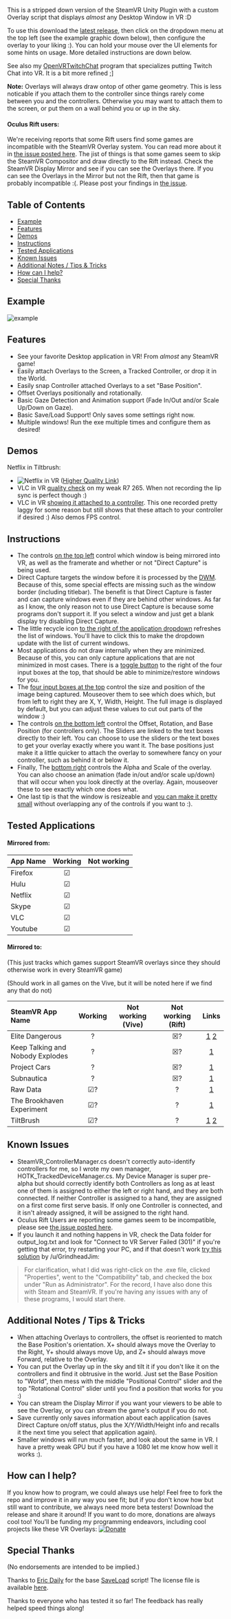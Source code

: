 This is a stripped down version of the SteamVR Unity Plugin with a custom Overlay script that displays _almost_ any Desktop Window in VR :D

To use this download the [latest release](https://github.com/Hotrian/OpenVRDesktopDisplayPortal/releases), then click on the dropdown menu at the top left (see the example graphic down below), then configure the overlay to your liking :). You can hold your mouse over the UI elements for some hints on usage. More detailed instructions are down below.

See also my [OpenVRTwitchChat](https://github.com/Hotrian/OpenVRTwitchChat) program that specializes putting Twitch Chat into VR. It is a bit more refined ;]

**Note:** Overlays will always draw ontop of other game geometry. This is less noticable if you attach them to the controller since things rarely come between you and the controllers. Otherwise you may want to attach them to the screen, or put them on a wall behind you or up in the sky.

#### Oculus Rift users:
We're receiving reports that some Rift users find some games are incompatible with the SteamVR Overlay system. You can read more about it in [the issue posted here](https://github.com/Hotrian/OpenVRTwitchChat/issues/4). The jist of things is that some games seem to skip the SteamVR Compositor and draw directly to the Rift instead. Check the SteamVR Display Mirror and see if you can see the Overlays there. If you can see the Overlays in the Mirror but not the Rift, then that game is probably incompatible :(. Please post your findings in [the issue](https://github.com/Hotrian/OpenVRTwitchChat/issues/4).

## Table of Contents
- [Example](https://github.com/Hotrian/OpenVRDesktopDisplayPortal#example)
- [Features](https://github.com/Hotrian/OpenVRDesktopDisplayPortal#features)
- [Demos](https://github.com/Hotrian/OpenVRDesktopDisplayPortal#demos)
- [Instructions](https://github.com/Hotrian/OpenVRDesktopDisplayPortal#instructions)
- [Tested Applications](https://github.com/Hotrian/OpenVRDesktopDisplayPortal#tested-applications)
- [Known Issues](https://github.com/Hotrian/OpenVRDesktopDisplayPortal#known-issues)
- [Additional Notes / Tips & Tricks](https://github.com/Hotrian/OpenVRDesktopDisplayPortal#additional-notes--tips--tricks)
- [How can I help?](https://github.com/Hotrian/OpenVRDesktopDisplayPortal#how-can-i-help)
- [Special Thanks](https://github.com/Hotrian/OpenVRDesktopDisplayPortal#special-thanks)

## Example
![example](http://i.imgur.com/dQHNuGP.png)

## Features
- See your favorite Desktop application in VR! From _almost_ any SteamVR game!
- Easily attach Overlays to the Screen, a Tracked Controller, or drop it in the World.
- Easily snap Controller attached Overlays to a set "Base Position".
- Offset Overlays positionally and rotationally.
- Basic Gaze Detection and Animation support (Fade In/Out and/or Scale Up/Down on Gaze).
- Basic Save/Load Support! Only saves some settings right now.
- Multiple windows! Run the exe multiple times and configure them as desired!

## Demos
Netflix in Tiltbrush:
- ![Netflix in VR](https://thumbs.gfycat.com/TautHopefulFieldmouse-size_restricted.gif) ([Higher Quality Link](https://gfycat.com/TautHopefulFieldmouse))
- VLC in VR [quality check](https://vid.me/x35w) on my weak R7 265. When not recording the lip sync is perfect though :)
- VLC in VR [showing it attached to a controller](https://vid.me/ohee). This one recorded pretty laggy for some reason but still shows that these attach to your controller if desired :) Also demos FPS control.

## Instructions
- The controls [on the top left](http://image.prntscr.com/image/a26fd89c2f81433f942e3f5a76740b3d.png) control which window is being mirrored into VR, as well as the framerate and whether or not "Direct Capture" is being used.
- Direct Capture targets the window before it is processed by the [DWM](https://en.wikipedia.org/wiki/Desktop_Window_Manager). Because of this, some special effects are missing such as the window border (including titlebar). The benefit is that Direct Capture is faster and can capture windows even if they are behind other windows. As far as I know, the only reason not to use Direct Capture is because some programs don't support it. If you select a window and just get a blank display try disabling Direct Capture.
- The little recycle icon [to the right of the application dropdown](http://image.prntscr.com/image/a26fd89c2f81433f942e3f5a76740b3d.png) refreshes the list of windows. You'll have to click this to make the dropdown update with the list of current windows.
- Most applications do not draw internally when they are minimized. Because of this, you can only capture applications that are not minimized in most cases. There is a [toggle button](http://image.prntscr.com/image/011be138eb1c448d993ee513ec9889d9.png) to the right of the four input boxes at the top, that should be able to minimize/restore windows for you.
- The [four input boxes at the top](http://image.prntscr.com/image/011be138eb1c448d993ee513ec9889d9.png) control the size and position of the image being captured. Mouseover them to see which does which, but from left to right they are X, Y, Width, Height. The full image is displayed by default, but you can adjust these values to cut out parts of the window :)
- The controls [on the bottom left](http://image.prntscr.com/image/200693763c494a57a2d74c382bee7038.png) control the Offset, Rotation, and Base Position (for controllers only). The Sliders are linked to the text boxes directly to their left. You can choose to use the sliders or the text boxes to get your overlay exactly where you want it. The base positions just make it a little quicker to attach the overlay to somewhere fancy on your controller, such as behind it or below it.
- Finally, The [bottom right](http://image.prntscr.com/image/61e64d0420f144409345f4a6b96c31f6.png) controls the Alpha and Scale of the overlay. You can also choose an animation (fade in/out and/or scale up/down) that will occur when you look directly at the overlay. Again, mouseover these to see exactly which one does what.
- One last tip is that the window is resizeable and [you can make it pretty small](http://i.imgur.com/Mjy24cv.png) without overlapping any of the controls if you want to :).

## Tested Applications
#### Mirrored from:
| App Name      | Working       | Not working  |
|:------------- |:-------------:|:------------:|
| Firefox       | ☑             |              |
| Hulu          | ☑             |              |
| Netflix       | ☑             |              |
| Skype         | ☑             |              |
| VLC           | ☑             |              |
| Youtube       | ☑             |              |
#### Mirrored to:
(This just tracks which games support SteamVR overlays since they should otherwise work in every SteamVR game)

(Should work in all games on the Vive, but it will be noted here if we find any that do not)

| SteamVR App Name                | Working       | Not working (Vive) | Not working (Rift) | Links |
|:------------------------------- |:-------------:|:------------------:|:------------------:|:-----:|
| Elite Dangerous                 | ?             |                    | ☒?                 | [1](https://github.com/Hotrian/OpenVRTwitchChat/issues/4) [2](https://www.reddit.com/r/SteamVR/comments/4jc1u1/steamvr_overlay_not_working_with_oculus_rift_some/d37jgzn) |
| Keep Talking and Nobody Explodes| ?             |                    | ☒?                 | [1](https://github.com/Hotrian/OpenVRTwitchChat/issues/4) |
| Project Cars                    | ?             |                    | ☒?                 | [1](https://www.reddit.com/r/SteamVR/comments/4jc1u1/steamvr_overlay_not_working_with_oculus_rift_some/) |
| Subnautica                      | ?             |                    | ☒?                 | [1](https://github.com/Hotrian/OpenVRTwitchChat/issues/4) |
| Raw Data                        | ☑?           |                    | ?                   | [1](https://www.youtube.com/watch?v=04B5kRfHbZo&t=19m40s) |
| The Brookhaven Experiment       | ☑?           |                    | ?                   | [1](https://www.youtube.com/watch?v=Jrt9I0RQp-w&t=2m27s) |
| TiltBrush                       | ☑?           |                    | ?                   | [1](https://gfycat.com/TautHopefulFieldmouse) [2](https://www.youtube.com/watch?v=tpqIQ5UkGrY) |
## Known Issues
- SteamVR_ControllerManager.cs doesn't correctly auto-identify controllers for me, so I wrote my own manager, HOTK_TrackedDeviceManager.cs. My Device Manager is super pre-alpha but should correctly identify both Controllers as long as at least one of them is assigned to either the left or right hand, and they are both connected. If neither Controller is assigned to a hand, they are assigned on a first come first serve basis. If only one Controller is connected, and it isn't already assigned, it will be assigned to the right hand.
- Oculus Rift Users are reporting some games seem to be incompatible, please see [the issue posted here](https://github.com/Hotrian/OpenVRTwitchChat/issues/4).
- If you launch it and nothing happens in VR, check the Data folder for output_log.txt and look for "Connect to VR Server Failed (301)" if you're getting that error, try restarting your PC, and if that doesn't work [try this solution](https://www.reddit.com/r/Vive/comments/4p9hxg/wip_i_just_released_the_first_build_of_my_cross/d4kmvrj) by /u/GrindheadJim:

>For clarification, what I did was right-click on the .exe file, clicked "Properties", went to the "Compatibility" tab, and checked the box under "Run as Administrator". For the record, I have also done this with Steam and SteamVR. If you're having any issues with any of these programs, I would start there. 

## Additional Notes / Tips & Tricks
- When attaching Overlays to controllers, the offset is reoriented to match the Base Position's orientation. X+ should always move the Overlay to the Right, Y+ should always move Up, and Z+ should always move Forward, relative to the Overlay.
- You can put the Overlay up in the sky and tilt it if you don't like it on the controllers and find it obtrusive in the world. Just set the Base Position to "World", then mess with the middle "Positional Control" slider and the top "Rotational Control" slider until you find a position that works for you :)
- You can stream the Display Mirror if you want your viewers to be able to see the Overlay, or you can stream the game's output if you do not.
- Save currently only saves information about each application (saves Direct Capture on/off status, plus the X/Y/Width/Height info and recalls it the next time you select that application again).
- Smaller windows will run much faster, and look about the same in VR. I have a pretty weak GPU but if you have a 1080 let me know how well it works :).

## How can I help?

If you know how to program, we could always use help! Feel free to fork the repo and improve it in any way you see fit; but if you don't know how but still want to contribute, we always need more beta testers! Download the release and share it around! If you want to do more, donations are always cool too! You'll be funding my programming endeavors, including cool projects like these VR Overlays: [![Donate](https://img.shields.io/badge/Donate-PayPal-blue.svg)](https://www.paypal.com/cgi-bin/webscr?cmd=_s-xclick&hosted_button_id=8PWSSHWNCWWQU)

## Special Thanks

(No endorsements are intended to be implied.)

Thanks to [Eric Daily](http://tutsplus.com/authors/eric-daily) for the base [SaveLoad](http://gamedevelopment.tutsplus.com/tutorials/how-to-save-and-load-your-players-progress-in-unity--cms-20934) script! The license file is available [here](../master/SaveLoad-LICENSE.txt).

Thanks to everyone who has tested it so far! The feedback has really helped speed things along!
